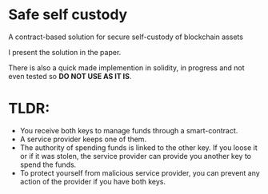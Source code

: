 # Safe self custody
A contract-based solution for secure self-custody of blockchain assets

I present the solution in the paper.

There is also a quick made implemention in solidity, in progress and not even tested so **DO NOT USE AS IT IS**.


# TLDR: 
- You receive both keys to manage funds through a smart-contract.
- A service provider keeps one of them.
- The authority of spending funds is linked to the other key. If you loose it or if it was stolen, the service provider can provide you another key to spend the funds.
- To protect yourself from malicious service provider, you can prevent any action of the provider if you have both keys.
